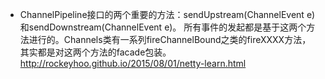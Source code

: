 + ChannelPipeline接口的两个重要的方法：sendUpstream(ChannelEvent e)和sendDownstream(ChannelEvent e)。
所有事件的发起都是基于这两个方法进行的。Channels类有一系列fireChannelBound之类的fireXXXX方法，
其实都是对这两个方法的facade包装。
<http://rockeyhoo.github.io/2015/08/01/netty-learn.html>

